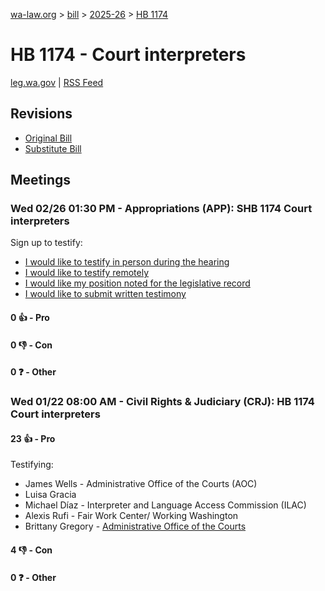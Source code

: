 [wa-law.org](/) > [bill](/bill/) > [2025-26](/bill/2025-26/) > [HB 1174](/bill/2025-26/hb/1174/)

# HB 1174 - Court interpreters
[leg.wa.gov](https://app.leg.wa.gov/billsummary?BillNumber=1174&Year=2025&Initiative=false) | [RSS Feed](./rss.xml)

## Revisions
* [Original Bill](1/)
* [Substitute Bill](S/)

## Meetings
### Wed 02/26 01:30 PM - Appropriations (APP): SHB 1174 Court interpreters
Sign up to testify:
* [I would like to testify in person during the hearing](https://app.leg.wa.gov/csi/Testifier/Add?chamber=House&mId=32908&aId=165114&caId=26228&tId=1)
* [I would like to testify remotely](https://app.leg.wa.gov/csi/Testifier/Add?chamber=House&mId=32908&aId=165114&caId=26228&tId=2)
* [I would like my position noted for the legislative record](https://app.leg.wa.gov/csi/Testifier/Add?chamber=House&mId=32908&aId=165114&caId=26228&tId=3)
* [I would like to submit written testimony](https://app.leg.wa.gov/csi/Testifier/Add?chamber=House&mId=32908&aId=165114&caId=26228&tId=4)

#### 0 👍 - Pro

#### 0 👎 - Con

#### 0 ❓ - Other

### Wed 01/22 08:00 AM - Civil Rights & Judiciary (CRJ): HB 1174 Court interpreters
#### 23 👍 - Pro
Testifying:
* James Wells - Administrative Office of the Courts (AOC)
* Luisa Gracia
* Michael Díaz - Interpreter and Language Access Commission (ILAC)
* Alexis Rufi - Fair Work Center/ Working Washington
* Brittany Gregory - [Administrative Office of the Courts](/org/administrative_office_of_the_courts/)

#### 4 👎 - Con

#### 0 ❓ - Other
